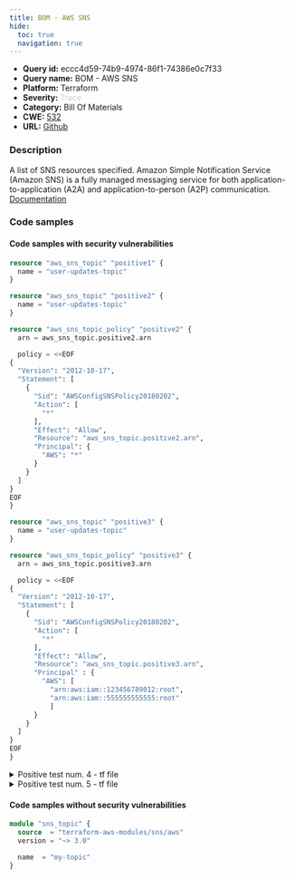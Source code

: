 ```yaml
---
title: BOM - AWS SNS
hide:
  toc: true
  navigation: true
---
```


<style>
  .highlight .hll {
    background-color: #ff171742;
  }
  .md-content {
    max-width: 1100px;
    margin: 0 auto;
  }
</style>

-   **Query id:** eccc4d59-74b9-4974-86f1-74386e0c7f33
-   **Query name:** BOM - AWS SNS
-   **Platform:** Terraform
-   **Severity:** <span style="color:#CCCCCC">Trace</span>
-   **Category:** Bill Of Materials
-   **CWE:** <a href="https://cwe.mitre.org/data/definitions/532.html" onclick="newWindowOpenerSafe(event, 'https://cwe.mitre.org/data/definitions/532.html')">532</a>
-   **URL:** [Github](https://github.com/Checkmarx/kics/tree/master/assets/queries/terraform/aws_bom/sns)

### Description
A list of SNS resources specified. Amazon Simple Notification Service (Amazon SNS) is a fully managed messaging service for both application-to-application (A2A) and application-to-person (A2P) communication.<br>
[Documentation](https://kics.io)

### Code samples
#### Code samples with security vulnerabilities
```tf title="Positive test num. 1 - tf file" hl_lines="1"
resource "aws_sns_topic" "positive1" {
  name = "user-updates-topic"
}

```
```tf title="Positive test num. 2 - tf file" hl_lines="1"
resource "aws_sns_topic" "positive2" {
  name = "user-updates-topic"
}

resource "aws_sns_topic_policy" "positive2" {
  arn = aws_sns_topic.positive2.arn

  policy = <<EOF
{
  "Version": "2012-10-17",
  "Statement": [
    {
      "Sid": "AWSConfigSNSPolicy20180202",
      "Action": [
        "*"
      ],
      "Effect": "Allow",
      "Resource": "aws_sns_topic.positive2.arn",
      "Principal": {
        "AWS": "*"
      }
    }
  ]
}
EOF
}

```
```tf title="Positive test num. 3 - tf file" hl_lines="1"
resource "aws_sns_topic" "positive3" {
  name = "user-updates-topic"
}

resource "aws_sns_topic_policy" "positive3" {
  arn = aws_sns_topic.positive3.arn

  policy = <<EOF
{
  "Version": "2012-10-17",
  "Statement": [
    {
      "Sid": "AWSConfigSNSPolicy20180202",
      "Action": [
        "*"
      ],
      "Effect": "Allow",
      "Resource": "aws_sns_topic.positive3.arn",
      "Principal" : { 
        "AWS": [ 
          "arn:aws:iam::123456789012:root",
          "arn:aws:iam::555555555555:root" 
          ]
      }
    }
  ]
}
EOF
}

```
<details><summary>Positive test num. 4 - tf file</summary>

```tf hl_lines="1"
resource "aws_sns_topic" "positive4" {
  name = "user-updates-topic"

  policy = <<EOF
{
  "Version": "2012-10-17",
  "Statement": [
    {
      "Sid": "AWSConfigSNSPolicy20180202",
      "Action": [
        "*"
      ],
      "Effect": "Allow",
      "Resource": "aws_sns_topic.positive4.arn",
      "Principal": {
        "AWS": "*"
      }
    }
  ]
}
EOF
}

```
</details>
<details><summary>Positive test num. 5 - tf file</summary>

```tf hl_lines="1"
resource "aws_sns_topic" "positive5" {
   tags = {
    Name = "SNS Topic"
  }

  kms_master_key_id = "alias/aws/sns"

  policy = <<EOF
{
  "Version": "2012-10-17",
  "Statement": [
    {
      "Sid": "AWSConfigSNSPolicy20180202",
      "Action": [
        "*"
      ],
      "Effect": "Allow",
      "Resource": "aws_sns_topic.positive5.arn",
      "Principal" : { 
        "AWS": [ 
          "arn:aws:iam::123456789012:root",
          "arn:aws:iam::555555555555:root" 
          ]
      }
    }
  ]
}
EOF
}

```
</details>


#### Code samples without security vulnerabilities
```tf title="Negative test num. 1 - tf file"
module "sns_topic" {
  source  = "terraform-aws-modules/sns/aws"
  version = "~> 3.0"

  name  = "my-topic"
}

```
